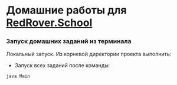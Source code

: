 # Домашние работы для  [RedRover.School](https://redrover.school/ru)

### Запуск домашних заданий из терминала

Локальный запуск.
Из корневой директории проекта выполнить:
- Запуск всех заданий после команды:
```
java Main
```
